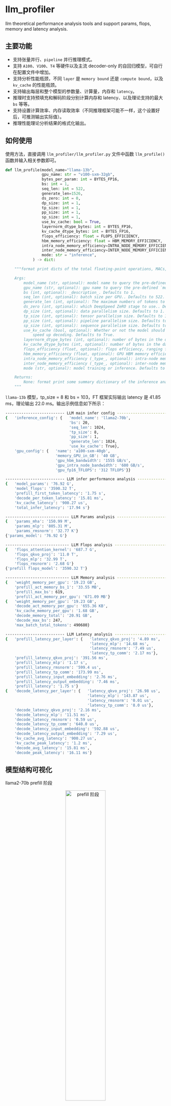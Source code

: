 # llm_profiler
llm theoretical performance analysis tools and support params, flops, memory and latency analysis.

## 主要功能

- 支持张量并行、`pipeline` 并行推理模式。
- 支持 `A100`、`V100`、`T4` 等硬件以及主流 decoder-only 的自回归模型，可自行在配置文件中增加。
- 支持分析性能瓶颈，不同 `layer` 是 `memory bound` 还是 `compute bound`，以及 `kv_cache` 的性能瓶颈。
- 支持输出每层和整个模型的参数量、计算量，内存和 `latency`。
- 推理时支持预填充和解码阶段分别计算内存和 latency、以及理论支持的最大 `bs` 等等。
- 支持设置计算效率、内存读取效率（不同推理框架可能不一样，这个设置好后，可推测输出实际值）。
- 推理性能理论分析结果的格式化输出。

## 如何使用

使用方法，直接调用 `llm_profiler/llm_profiler.py` 文件中函数 `llm_profile()` 函数并输入相关参数即可。

```python
def llm_profile(model_name="llama-13b",
                gpu_name: str = "v100-sxm-32gb",
                bytes_per_param: int = BYTES_FP16,
                bs: int = 1,
                seq_len: int = 522,
                generate_len=1526,
                ds_zero: int = 0,
                dp_size: int = 1,
                tp_size: int = 1,
                pp_size: int = 1,
                sp_size: int = 1,
                use_kv_cache: bool = True,
                layernorm_dtype_bytes: int = BYTES_FP16,
                kv_cache_dtype_bytes: int = BYTES_FP16,
                flops_efficiency: float = FLOPS_EFFICIENCY,
                hbm_memory_efficiency: float = HBM_MEMORY_EFFICIENCY,
                intra_node_memory_efficiency=INTRA_NODE_MEMORY_EFFICIENCY,
                inter_node_memory_efficiency=INTER_NODE_MEMORY_EFFICIENCY,
                mode: str = "inference",
            ) -> dict:

    """format print dicts of the total floating-point operations, MACs, parameters and latency of a llm.

    Args:
        model_name (str, optional): model name to query the pre-defined `model_configs.json`. Defaults to "llama-13b".
        gpu_name (str, optional): gpu name to query the pre-defined `model_configs.json`. Defaults to "v100-sxm2-32gb".
        bs (int, optional): _description_. Defaults to 1.
        seq_len (int, optional): batch size per GPU.. Defaults to 522.
        generate_len (int, optional): The maximum numbers of tokens to generate, ignoring the number of tokens in the prompt. Defaults to 1526.
        ds_zero (int, optional): which DeepSpeed ZeRO stage to use.. Defaults to 0.
        dp_size (int, optional): data parallelism size. Defaults to 1.
        tp_size (int, optional): tensor parallelism size. Defaults to 1.
        pp_size (int, optional): pipeline parallelism size. Defaults to 1.
        sp_size (int, optional): sequence parallelism size. Defaults to 1.
        use_kv_cache (bool, optional): Whether or not the model should use the past last key/values attentions (if applicable to the model) to
            speed up decoding. Defaults to True.
        layernorm_dtype_bytes (int, optional): number of bytes in the data type for the layernorm activations.. Defaults to BYTES_FP16.
        kv_cache_dtype_bytes (int, optional): number of bytes in the data type for the kv_cache. Defaults to None.
        flops_efficiency (float, optional): flops efficiency, ranging from 0 to 1. Defaults to None.
        hbm_memory_efficiency (float, optional): GPU HBM memory efficiency, ranging from 0 to 1. Defaults to HBM_MEMORY_EFFICIENCY.
        intra_node_memory_efficiency (_type_, optional): intra-node memory efficiency, ranging from 0 to 1.. Defaults to INTRA_NODE_MEMORY_EFFICIENCY.
        inter_node_memory_efficiency (_type_, optional): inter-node memory efficiency, ranging from 0 to 1.. Defaults to INTER_NODE_MEMORY_EFFICIENCY.
        mode (str, optional): model training or inference. Defaults to "inference".

    Returns:
        None: format print some summary dictionary of the inference analysis
    """
```

`llama-13b` 模型，tp_size = 8 和 bs = 103，FT 框架实际输出 latency 是 41.85 ms，理论输出 22.0 ms。输出示例信息如下所示：

```bash
-------------------------- LLM main infer config --------------------------
{   'inference_config': {   'model_name': 'llama2-70b',
                            'bs': 20,
                            'seq_len': 1024,
                            'tp_size': 8,
                            'pp_size': 1,
                            'generate_len': 1024,
                            'use_kv_cache': True},
    'gpu_config': {   'name': 'a100-sxm-40gb',
                      'memory_GPU_in_GB': '40 GB',
                      'gpu_hbm_bandwidth': '1555 GB/s',
                      'gpu_intra_node_bandwidth': '600 GB/s',
                      'gpu_fp16_TFLOPS': '312 TFLOPS'}}

-------------------------- LLM infer performance analysis --------------------------
{   'model_params': '76.92 G',
    'model_flops': '3590.32 T',
    'prefill_first_token_latency': '1.75 s',
    'decode_per_token_latency': '15.81 ms',
    'kv_cache_latency': '900.27 us',
    'total_infer_latency': '17.94 s'}

---------------------------- LLM Params analysis ----------------------------
{   'params_mha': '150.99 M',
    'params_mlp': '805.31 M',
    'params_rmsnorm': '32.77 K'}
{'params_model': '76.92 G'}

---------------------------- LLM Flops analysis -----------------------------
{   'flops_attention_kernel': '687.7 G',
    'flops_qkvo_proj': '11.0 T',
    'flops_mlp': '32.99 T',
    'flops_rmsnorm': '2.68 G'}
{'prefill flops_model': '3590.32 T'}

---------------------------- LLM Memory analysis -----------------------------
{   'weight_memory_per_gpu': '19.23 GB',
    'prefill_act_memory_bs_1': '33.55 MB',
    'prefill_max_bs': 619,
    'prefill_act_memory_per_gpu': '671.09 MB'}
{   'weight_memory_per_gpu': '19.23 GB',
    'decode_act_memory_per_gpu': '655.36 KB',
    'kv_cache_memory_per_gpu': '1.68 GB',
    'decode_memory_total': '20.91 GB',
    'decode_max_bs': 247,
    'max_batch_total_tokens': 490680}

-------------------------- LLM Latency analysis --------------------------
{   'prefill_latency_per_layer': {   'latency_qkvo_proj': '4.89 ms',
                                     'latency_mlp': '14.68 ms',
                                     'latency_rmsnorm': '7.49 us',
                                     'latency_tp_comm': '2.17 ms'},
    'prefill_latency_qkvo_proj': '391.56 ms',
    'prefill_latency_mlp': '1.17 s',
    'prefill_latency_rmsnorm': '599.4 us',
    'prefill_latency_tp_comm': '173.99 ms',
    'prefill_latency_input_embedding': '2.76 ms',
    'prefill_latency_output_embedding': '7.46 ms',
    'prefill_latency': '1.75 s'}
{   'decode_latency_per_layer': {   'latency_qkvo_proj': '26.98 us',
                                    'latency_mlp': '143.87 us',
                                    'latency_rmsnorm': '0.01 us',
                                    'latency_tp_comm': '8.0 us'},
    'decode_latency_qkvo_proj': '2.16 ms',
    'decode_latency_mlp': '11.51 ms',
    'decode_latency_rmsnorm': '0.59 us',
    'decode_latency_tp_comm': '640.0 us',
    'decode_latency_input_embedding': '592.88 us',
    'decode_latency_output_embedding': '7.29 us',
    'kv_cache_avg_latency': '900.27 us',
    'kv_cache_peak_latency': '1.2 ms',
    'decode_avg_latency': '15.81 ms',
    'decode_peak_latency': '16.11 ms'}
```

## 模型结构可视化

llama2-70b prefill 阶段

<div align="center">
<img src="figures/prefill_llama2-70b_tp8_bs20_seqlen1024_genlen1024_graph_visual.png" width="50%" alt="prefill 阶段">
</div>

llama2-70b decode 阶段

<div align="center">
<img src="figures/decode_llama2-70b_tp8_bs20_seqlen1024_genlen1024_graph_visual.png" width="50%" alt="decode 阶段">
</div>

## TODO
- 支持训练模型理论性能分析
- 支持 零推理模式等理论性能分析

## 参考链接
- [Transformer 性能分析理论基础](https://github.com/HarleysZhang/dl_note/blob/main/6-llm_note/transformer_basic/Transformer%E6%80%A7%E8%83%BD%E5%88%86%E6%9E%90%E7%90%86%E8%AE%BA%E5%9F%BA%E7%A1%80.md)
- [llm_analysis](https://github.com/cli99/llm-analysis)
- [Transformer Inference Arithmetic](https://kipp.ly/blog/transformer-inference-arithmetic/)
- [LLM-Viewer](https://github.com/hahnyuan/LLM-Viewer.git)